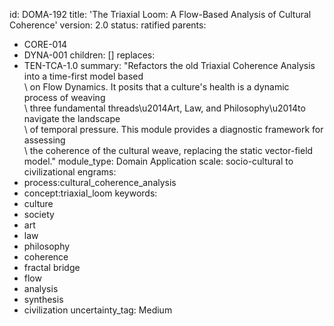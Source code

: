 id: DOMA-192
title: 'The Triaxial Loom: A Flow-Based Analysis of Cultural Coherence'
version: 2.0
status: ratified
parents:
- CORE-014
- DYNA-001
children: []
replaces:
- TEN-TCA-1.0
summary: "Refactors the old Triaxial Coherence Analysis into a time-first model based\
  \ on Flow Dynamics. It posits that a culture's health is a dynamic process of weaving\
  \ three fundamental threads\u2014Art, Law, and Philosophy\u2014to navigate the landscape\
  \ of temporal pressure. This module provides a diagnostic framework for assessing\
  \ the coherence of the cultural weave, replacing the static vector-field model."
module_type: Domain Application
scale: socio-cultural to civilizational
engrams:
- process:cultural_coherence_analysis
- concept:triaxial_loom
keywords:
- culture
- society
- art
- law
- philosophy
- coherence
- fractal bridge
- flow
- analysis
- synthesis
- civilization
uncertainty_tag: Medium